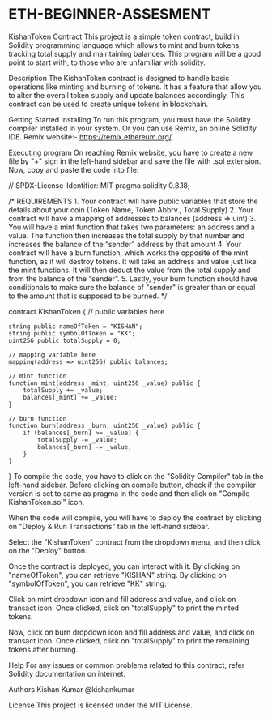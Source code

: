 # ETH-BEGINNER-ASSESMENT
KishanToken Contract
This project is a simple token contract, build in Solidity programming language which allows to mint and burn tokens, tracking total supply and maintaining balances. This program will be a good point to start with, to those who are unfamiliar with solidity.

Description
The KishanToken contract is designed to handle basic operations like minting and burning of tokens. It has a feature that allow you to alter the overall token supply and update balances accordingly. This contract can be used to create unique tokens in blockchain.

Getting Started
Installing
To run this program, you must have the Solidity compiler installed in your system. Or you can use Remix, an online Solidity IDE. Remix website:- https://remix.ethereum.org/.

Executing program
On reaching Remix website, you have to create a new file by "+" sign in the left-hand sidebar and save the file with .sol extension. Now, copy and paste the code into file:

// SPDX-License-Identifier: MIT
pragma solidity 0.8.18;

/*
       REQUIREMENTS
    1. Your contract will have public variables that store the details about your coin (Token Name, Token Abbrv., Total Supply)
    2. Your contract will have a mapping of addresses to balances (address => uint)
    3. You will have a mint function that takes two parameters: an address and a value. 
       The function then increases the total supply by that number and increases the balance 
       of the “sender” address by that amount
    4. Your contract will have a burn function, which works the opposite of the mint function, as it will destroy tokens. 
       It will take an address and value just like the mint functions. It will then deduct the value from the total supply 
       and from the balance of the “sender”.
    5. Lastly, your burn function should have conditionals to make sure the balance of "sender" is greater than or equal 
       to the amount that is supposed to be burned.
*/

contract KishanToken {
    // public variables here

    string public nameOfToken = "KISHAN";
    string public symbolOfToken = "KK";
    uint256 public totalSupply = 0;

    // mapping variable here
    mapping(address => uint256) public balances;

    // mint function
    function mint(address _mint, uint256 _value) public {
        totalSupply += _value;
        balances[_mint] += _value;
    }

    // burn function
    function burn(address _burn, uint256 _value) public {
        if (balances[_burn] >= _value) {
            totalSupply -= _value;
            balances[_burn] -= _value;
        }
    }
}
To compile the code, you have to click on the "Solidity Compiler" tab in the left-hand sidebar. Before clicking on compile button, check if the compiler version is set to same as pragma in the code and then click on "Compile KishanToken.sol" icon.

When the code will compile, you will have to deploy the contract by clicking on "Deploy & Run Transactions" tab in the left-hand sidebar.

Select the "KishanToken" contract from the dropdown menu, and then click on the "Deploy" button.

Once the contract is deployed, you can interact with it. By clicking on "nameOfToken", you can retrieve "KISHAN" string. By clicking on "symbolOfToken", you can retrieve "KK" string.

Click on mint dropdown icon and fill address and value, and click on transact icon. Once clicked, click on "totalSupply" to print the minted tokens.

Now, click on burn dropdown icon and fill address and value, and click on transact icon. Once clicked, click on "totalSupply" to print the remaining tokens after burning.

Help
For any issues or common problems related to this contract, refer Solidity documentation on internet.

Authors
Kishan Kumar
@kishankumar

License
This project is licensed under the MIT License.

